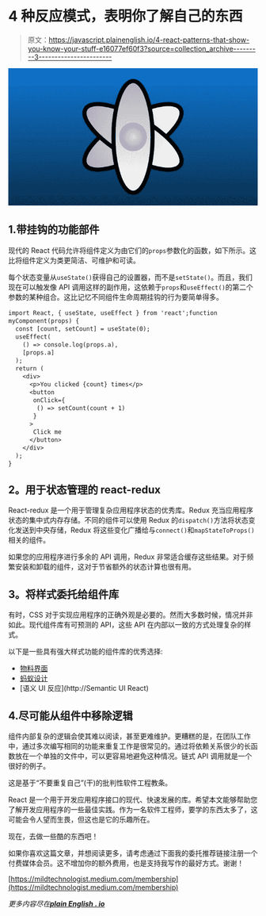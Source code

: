 # 4 种反应模式，表明你了解自己的东西

> 原文：<https://javascript.plainenglish.io/4-react-patterns-that-show-you-know-your-stuff-e16077ef60f3?source=collection_archive---------3----------------------->

![](img/de43ecf01a474a0163763ea6e52fcfd3.png)

## 1.带挂钩的功能部件

现代的 React 代码允许将组件定义为由它们的`props`参数化的函数，如下所示。这比将组件定义为类更简洁、可维护和可读。

每个状态变量从`useState()`获得自己的设置器，而不是`setState()`。而且，我们现在可以触发像 API 调用这样的副作用，这依赖于`props`和`useEffect()`的第二个参数的某种组合。这比记忆不同组件生命周期挂钩的行为要简单得多。

```
import React, { useState, useEffect } from 'react';function myComponent(props) {
  const [count, setCount] = useState(0);
  useEffect(
    () => console.log(props.a),
    [props.a]
  );
  return (
    <div>
      <p>You clicked {count} times</p>
      <button 
       onClick={
        () => setCount(count + 1)
       }
      >
       Click me
      </button>
    </div>
  );
}
```

## **2。用于状态管理的 react-redux**

React-redux 是一个用于管理复杂应用程序状态的优秀库。Redux 充当应用程序状态的集中式内存存储。不同的组件可以使用 Redux 的`dispatch()`方法将状态变化发送到中央存储，Redux 将这些变化广播给与`connect()`和`mapStateToProps()`相关的组件。

如果您的应用程序进行多余的 API 调用，Redux 非常适合缓存这些结果。对于频繁安装和卸载的组件，这对于节省额外的状态计算也很有用。

## **3。将样式委托给组件库**

有时，CSS 对于实现应用程序的正确外观是必要的。然而大多数时候，情况并非如此。现代组件库有可预测的 API，这些 API 在内部以一致的方式处理复杂的样式。

以下是一些具有强大样式功能的组件库的优秀选择:

*   [物料界面](https://material-ui.com/)
*   [蚂蚁设计](https://ant.design/)
*   [语义 UI 反应](http://Semantic UI React)

## 4.**尽可能从组件中移除逻辑**

组件内部复杂的逻辑会使其难以阅读，甚至更难维护。更糟糕的是，在团队工作中，通过多次编写相同的功能来重复工作是很常见的。通过将依赖关系很少的长函数放在一个单独的文件中，可以更容易地避免这种情况。链式 API 调用就是一个很好的例子。

这是基于“不要重复自己”(干)的批判性软件工程教条。

React 是一个用于开发应用程序接口的现代、快速发展的库。希望本文能够帮助您了解开发应用程序的一些最佳实践。作为一名软件工程师，要学的东西太多了，这可能会令人望而生畏，但这也是它的乐趣所在。

现在，去做一些酷的东西吧！

如果你喜欢这篇文章，并想阅读更多，请考虑通过下面我的委托推荐链接注册一个付费媒体会员。这不增加你的额外费用，也是支持我写作的最好方式。谢谢！

[https://mildtechnologist.medium.com/membership](https://mildtechnologist.medium.com/membership)

*更多内容尽在*[***plain English . io***](http://plainenglish.io/)